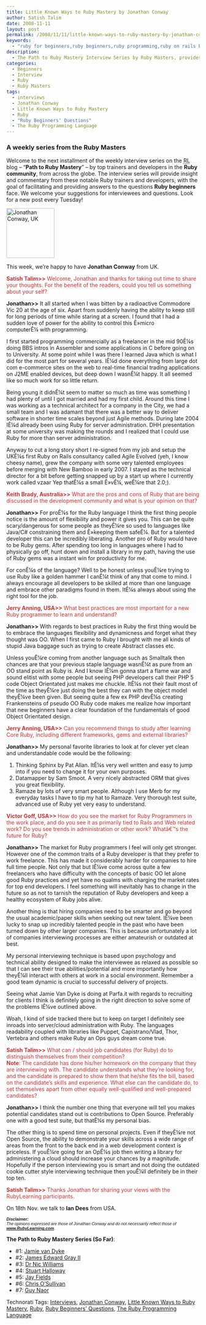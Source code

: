 ```yaml
---
title: Little Known Ways to Ruby Mastery by Jonathan Conway
author: Satish Talim
date: 2008-11-11
layout: post
permalink: /2008/11/11/little-known-ways-to-ruby-mastery-by-jonathan-conway/
keywords:
  - "ruby for beginners,ruby beginners,ruby programming,ruby on rails blog,rails blog,rails tutorials,ruby beginners\\\' questions,little known ways to ruby mastery,ruby masters,interviews,Jonathan Conway,ruby,the ruby programming language"
description:
  - The Path to Ruby Mastery Interview Series by Ruby Masters, provides guidance to and answers questions confronting Ruby beginners from across the globe.
categories:
  - Beginners
  - Interview
  - Ruby
  - Ruby Masters
tags:
  - interviews
  - Jonathan Conway
  - Little Known Ways to Ruby Mastery
  - Ruby
  - "Ruby Beginners' Questions"
  - The Ruby Programming Language
---
```

<div>
  <h3>
    A weekly series from the Ruby Masters
  </h3>
  
  <p class="update">
    Welcome to the next installment of the weekly interview series on the <abbr title="RubyLearning">RL</abbr> blog &#8211; &#8220;<strong>Path to Ruby Mastery</strong>&#8221; &#8211; by top trainers and developers in the <strong>Ruby community</strong>, from across the globe. The interview series will provide insight and commentary from these notable Ruby trainers and developers, with the goal of facilitating and providing answers to the questions <strong>Ruby beginners</strong> face. We welcome your suggestions for interviewees and questions. Look for a new post every Tuesday!
  </p>
  
  <p>
    <img class="alignright" src="http://rubylearning.com/images/jonathan_conway.jpg" alt="Jonathan Conway, UK" title="Jonathan Conway, UK" width="125" height="130" />
  </p>
  
  <p>
    <span class="drop_cap">T</span>his week, we&#8217;re happy to have <strong>Jonathan Conway</strong> from UK.
  </p>
  
  <p>
    <span style="color:#CC3333;"><strong>Satish Talim>></strong> Welcome, Jonathan and thanks for taking out time to share your thoughts. For the benefit of the readers, could you tell us something about your self?</span>
  </p>
  
  <p>
    <strong>Jonathan>></strong> It all started when I was bitten by a radioactive Commodore Vic 20 at the age of six. Apart from suddenly having the ability to keep still for long periods of time while staring at a screen. I found that I had a sudden love of power for the ability to control this Ê»micro<br /> computerÊ¼ with programming.
  </p>
  
  <p>
    I first started programming commercially as a freelancer in the mid 90Ê¼s doing BBS intros in Assembler and some applications in C before going on to University. At some point while I was there I learned Java which is what I did for the most part for several years. IÊ¼d done everything from large dot com e-commerce sites on the web to real-time financial trading applications on J2ME enabled devices, but deep down I wasnÊ¼t happy. It all seemed like so much work for so little return.
  </p>
  
  <p>
    Being young it didnÊ¼t seem to matter so much as time was something I had plenty of until I got married and had my first child. Around this time I was working as a technical architect for a company in the City, we had a small team and I was adamant that there was a better way to deliver software in shorter time scales beyond just Agile methods. During late 2004 IÊ¼d already been using Ruby for server administration. DHH presentation at some university was making the rounds and I realized that I could use Ruby for more than server administration.
  </p>
  
  <p>
    Anyway to cut a long story short I re-signed from my job and setup the UKÊ¼s first Ruby on Rails consultancy called Agile Evolved (yeh, I know cheesy name), grew the company with some very talented employees before merging with New Bamboo in early 2007. I stayed as the technical director for a bit before getting snapped up by a start up where I currently work called vzaar Yep thatÊ¼s a small Ê»vÊ¼, weÊ¼re that 2.0;).
  </p>
  
  <p>
    <span style="color:#CC3333;"><strong>Keith Brady, Australia>></strong> What are the pros and cons of Ruby that are being discussed in the development community and what is your opinion on that?</span>
  </p>
  
  <p>
    <strong>Jonathan>></strong> For proÊ¼s for the Ruby language I think the first thing people notice is the amount of flexibility and power it gives you. This can be quite scary/dangerous for some people as theyÊ¼re so used to languages like Java/C# constraining them and Ê»keeping them safeÊ¼. But for a talented developer this can be incredibly liberating. Another pro of Ruby would have to be Ruby gems. After spending too long in languages where I had to physically go off, hunt down and install a library in my path, having the use of Ruby gems was a instant win for productivity for me.
  </p>
  
  <p>
    For conÊ¼s of the language? Well to be honest unless youÊ¼re trying to use Ruby like a golden hammer I canÊ¼t think of any that come to mind. I always encourage all developers to be skilled at more than one language and embrace other paradigms found in them. ItÊ¼s always about using the right tool for the job.
  </p>
  
  <p>
    <span style="color:#CC3333;"><strong>Jerry Anning, USA>></strong> What best practices are most important for a new Ruby programmer to learn and understand?</span>
  </p>
  
  <p>
    <strong>Jonathan>></strong> With regards to best practices in Ruby the first thing would be to embrace the languages flexibility and dynamicness and forget what they thought was OO. When I first came to Ruby I brought with me all kinds of stupid Java baggage such as trying to create Abstract classes etc.
  </p>
  
  <p>
    Unless youÊ¼re coming from another language such as Smalltalk then chances are that your previous staple language wasnÊ¼t as pure from an OO stand point as Ruby is. And I know IÊ¼m gonna start a flame war and sound elitist with some people but seeing PHP developers call their PHP 5 code Object Orientated just makes me chuckle. ItÊ¼s not their fault most of the time as theyÊ¼re just doing the best they can with the object model theyÊ¼ve been given. But seeing quite a few ex PHP devÊ¼s creating Frankensteins of pseudo OO Ruby code makes me realize how important that new beginners have a clear foundation of the fundamentals of good Object Orientated design.
  </p>
  
  <p>
    <span style="color:#CC3333;"><strong>Jerry Anning, USA>></strong> Can you recommend things to study after learning Core Ruby, including different frameworks, gems and external libraries?</span>
  </p>
  
  <p>
    <strong>Jonathan>></strong> My personal favorite libraries to look at for clever yet clean and understandable code would be the following:
  </p>
  
  <ol>
    <li>
      Thinking Sphinx by Pat Allan. ItÊ¼s very well written and easy to jump into if you need to change it for your own purposes.
    </li>
    <li>
      Datamapper by Sam Smoot. A very nicely abstracted ORM that gives you great flexibility.
    </li>
    <li>
      Ramaze by lots of very smart people. Although I use Merb for my everyday tasks I have to tip my hat to Ramaze. Very thorough test suite, advanced use of Ruby yet very easy to understand.
    </li>
  </ol>
  
  <p>
    <span style="color:#CC3333;"><strong>Victor Goff, USA>></strong> How do you see the market for Ruby Programmers in the work place, and do you see it as primarily tied to Rails and Web related work? Do you see trends in administration or other work? Whatâ€™s the future for Ruby?</span>
  </p>
  
  <p>
    <strong>Jonathan>></strong> The market for Ruby programmers I feel will only get stronger. However one of the common traits of a Ruby developer is that they prefer to work freelance. This has made it considerably harder for companies to hire full time people. Not only that but IÊ¼ve come across quite a few freelancers who have difficulty with the concepts of basic OO let alone good Ruby practices and yet have no qualms with charging the market rates for top end developers. I feel something will inevitably has to change in the future so as not to tarnish the reputation of Ruby developers and keep a healthy ecosystem of Ruby jobs alive.
  </p>
  
  <p>
    Another thing is that hiring companies need to be smarter and go beyond the usual academic/paper skills when seeking out new talent. IÊ¼ve been lucky to snap up incredibly talented people in the past who have been turned down by other larger companies. This is because unfortunately a lot of companies interviewing processes are either amateurish or outdated at best.
  </p>
  
  <p>
    My personal interviewing technique is based upon psychology and technical ability designed to make the interviewee as relaxed as possible so that I can see their true abilities/potential and more importantly how theyÊ¼ll interact with others at work in a social environment. Remember a good team dynamic is crucial to successful delivery of projects.
  </p>
  
  <p>
    Seeing what Jamie Van Dyke is doing at Parfa.it with regards to recruiting for clients I think is definitely going in the right direction to solve some of the problems IÊ¼ve outlined above.
  </p>
  
  <p>
    Woah, I kind of side tracked there but to keep on target I definitely see inroads into server/cloud administration with Ruby. The languages readability coupled with libraries like Puppet, Capistrano/Vlad, Thor, Vertebra and others make Ruby an Ops guys dream come true.
  </p>
  
  <p>
    <span style="color:#CC3333;"><strong>Satish Talim>></strong> What can / should job candidates (for Ruby) do to distinguish themselves from their competition?<br /><strong>Note</strong>: The candidate has done his/her homework on the company that they are interviewing with. The candidate understands what they&#8217;re looking for, and the candidate is prepared to show them that he/she fits the bill, based on the candidate&#8217;s skills and experience. What else can the candidate do, to set themselves apart from other equally well-qualified and well-prepared candidates?</span>
  </p>
  
  <p>
    <strong>Jonathan>></strong> I think the number one thing that everyone will tell you makes potential candidates stand out is contributions to Open Source. Preferably one with a good test suite, but thatÊ¼s my personal bias.
  </p>
  
  <p>
    The other thing is to spend time on personal projects. Even if theyÊ¼re not Open Source, the ability to demonstrate your skills across a wide range of areas from the front to the back end in a web development context is priceless. If youÊ¼re going for an OpÊ¼s job then writing a library for administering a cloud should increase your chances by a magnitude. Hopefully if the person interviewing you is smart and not doing the outdated cookie cutter style interviewing technique then youÊ¼ll definitely be in their top ten.
  </p>
  
  <p>
    <span style="color:#CC3333;"><strong>Satish Talim>></strong> Thanks Jonathan for sharing your views with the RubyLearning participants.</span>
  </p>
  
  <p class="note">
    On 18th Nov. we talk to <strong>Ian Dees</strong> from USA.
  </p>
  
  <p>
    <span style="font-size: 8pt; font-family: Arial;"><i><strong>Disclaimer:</strong></i></span><br /><span style="font-size: 8pt; font-family: Arial;"><i>The opinions expressed are those of Jonathan Conway and do not necessarily reflect those of <strong><a href="http://rubylearning.com/">www.RubyLearning.com</a></strong>.</i></span>
  </p>
  
  <p>
    <strong>The Path to Ruby Mastery Series (So Far)</strong>:
  </p>
  
  <ul>
    <li>
      #1: <a href="http://rubylearning.com/blog/2008/09/23/little-known-ways-to-ruby-mastery-by-jamie-van-dyke/">Jamie van Dyke</a>
    </li>
    <li>
      #2: <a href="http://rubylearning.com/blog/2008/09/30/little-known-ways-to-ruby-mastery-by-james-edward-gray-ii/">James Edward Gray II</a>
    </li>
    <li>
      #3: <a href="http://rubylearning.com/blog/2008/10/07/little-known-ways-to-ruby-mastery-by-dr-nic-williams/">Dr Nic Williams</a>
    </li>
    <li>
      #4: <a href="http://rubylearning.com/blog/2008/10/14/little-known-ways-to-ruby-mastery-by-stuart-halloway/">Stuart Halloway</a>
    </li>
    <li>
      #5: <a href="http://rubylearning.com/blog/2008/10/21/little-known-ways-to-ruby-mastery-by-jay-fields/">Jay Fields</a>
    </li>
    <li>
      #6: <a href="http://rubylearning.com/blog/2008/10/28/little-known-ways-to-ruby-mastery-by-chris-osullivan/">Chris O&#8217;Sullivan</a>
    </li>
    <li>
      #7: <a href="http://rubylearning.com/blog/2008/11/04/little-known-ways-to-ruby-mastery-by-guy-naor/">Guy Naor</a>
    </li>
  </ul>
</div>

Technorati Tags: <a href="http://technorati.com/tag/Interviews" rel="tag">Interviews</a>, <a href="http://technorati.com/tag/Jonathan+Conway" rel="tag">Jonathan Conway</a>, <a href="http://technorati.com/tag/Little+Known+Ways+to+Ruby+Mastery" rel="tag">Little Known Ways to Ruby Mastery</a>, <a href="http://technorati.com/tag/Ruby" rel="tag">Ruby</a>, <a href="http://technorati.com/tag/Ruby+Beginners%26%238217%3B+Questions" rel="tag">Ruby Beginners&#8217; Questions</a>, <a href="http://technorati.com/tag/The+Ruby+Programming+Language" rel="tag">The Ruby Programming Language</a>
